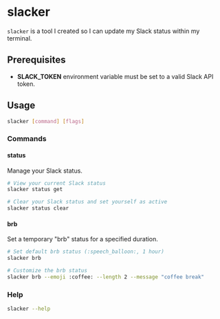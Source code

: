 # slacker

`slacker` is a tool I created so I can update my Slack status within my terminal.

## Prerequisites

- **SLACK_TOKEN** environment variable must be set to a valid Slack API token.

## Usage

```bash
slacker [command] [flags]
```

### Commands

#### status

Manage your Slack status.

```bash
# View your current Slack status
slacker status get

# Clear your Slack status and set yourself as active
slacker status clear
```

#### brb

Set a temporary "brb" status for a specified duration.

```bash
# Set default brb status (:speech_balloon:, 1 hour)
slacker brb

# Customize the brb status
slacker brb --emoji :coffee: --length 2 --message "coffee break"
```

### Help

```bash
slacker --help
```

